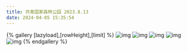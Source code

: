 ```yaml
---
title: 共青国家森林公园 2023.8.13
date: 2024-04-05 15:35:54
---
```

{% gallery [lazyload],[rowHeight],[limit] %}
![img](https://cdn.jsdelivr.net/gh/Palpitate-xus/MyPhotograph/%E5%85%B1%E9%9D%92%E6%A3%AE%E6%9E%97%E5%85%AC%E5%9B%AD/DSC_0683.jpg)
![img](https://cdn.jsdelivr.net/gh/Palpitate-xus/MyPhotograph/%E5%85%B1%E9%9D%92%E6%A3%AE%E6%9E%97%E5%85%AC%E5%9B%AD/DSC_0688.jpg)
![img](https://cdn.jsdelivr.net/gh/Palpitate-xus/MyPhotograph/%E5%85%B1%E9%9D%92%E6%A3%AE%E6%9E%97%E5%85%AC%E5%9B%AD/DSC_0691.jpg)
![img](https://cdn.jsdelivr.net/gh/Palpitate-xus/MyPhotograph/%E5%85%B1%E9%9D%92%E6%A3%AE%E6%9E%97%E5%85%AC%E5%9B%AD/DSC_0745.jpg)
![img](https://cdn.jsdelivr.net/gh/Palpitate-xus/MyPhotograph/%E5%85%B1%E9%9D%92%E6%A3%AE%E6%9E%97%E5%85%AC%E5%9B%AD/DSC_0797.jpg)
{% endgallery %}